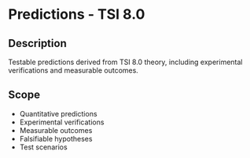 # Predictions - TSI 8.0

## Description
Testable predictions derived from TSI 8.0 theory, including experimental verifications and measurable outcomes.

## Scope
- Quantitative predictions
- Experimental verifications
- Measurable outcomes
- Falsifiable hypotheses
- Test scenarios